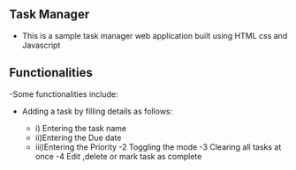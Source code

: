 ## Task Manager
- This is a sample task manager web application built using HTML css and Javascript

## Functionalities
-Some functionalities include:
- Adding a task by filling details as follows:

  - i) Entering the task name
  - ii)Entering the Due date
  - iii)Entering the Priority
-2 Toggling the mode
-3 Clearing all tasks at once
-4 Edit ,delete or mark task as complete
